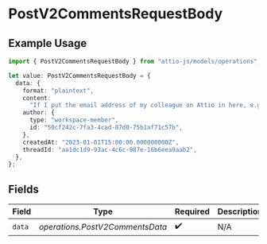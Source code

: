 # PostV2CommentsRequestBody

## Example Usage

```typescript
import { PostV2CommentsRequestBody } from "attio-js/models/operations";

let value: PostV2CommentsRequestBody = {
  data: {
    format: "plaintext",
    content:
      "If I put the email address of my colleague on Attio in here, e.g. alice@attio.com, they will be notified. Other emails (e.g. person@example.com) will be turned into clickable links.",
    author: {
      type: "workspace-member",
      id: "50cf242c-7fa3-4cad-87d0-75b1af71c57b",
    },
    createdAt: "2023-01-01T15:00:00.000000000Z",
    threadId: "aa1dc1d9-93ac-4c6c-987e-16b6eea9aab2",
  },
};
```

## Fields

| Field                           | Type                            | Required                        | Description                     |
| ------------------------------- | ------------------------------- | ------------------------------- | ------------------------------- |
| `data`                          | *operations.PostV2CommentsData* | :heavy_check_mark:              | N/A                             |
